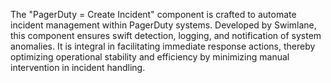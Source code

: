 The "PagerDuty = Create Incident" component is crafted to automate incident management within PagerDuty systems. Developed by Swimlane, this component ensures swift detection, logging, and notification of system anomalies. It is integral in facilitating immediate response actions, thereby optimizing operational stability and efficiency by minimizing manual intervention in incident handling.
